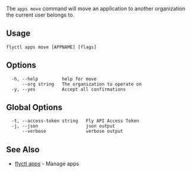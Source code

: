The `apps move` command will move an application to another organization the current user belongs to.

## Usage

~~~
flyctl apps move [APPNAME] [flags]
~~~

## Options

~~~
  -h, --help         help for move
      --org string   The organization to operate on
  -y, --yes          Accept all confirmations
~~~

## Global Options

~~~
  -t, --access-token string   Fly API Access Token
  -j, --json                  json output
      --verbose               verbose output
~~~

## See Also

* [flyctl apps](/docs/flyctl/apps/)	 - Manage apps

